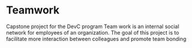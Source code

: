 # Teamwork
Capstone project for the DevC program
Team work is an internal social network for employees of an organization. The goal of this project is to facilitate more interaction between colleagues and promote team bonding

